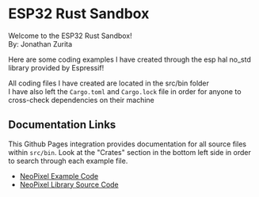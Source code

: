 # ESP32 Rust Sandbox
Welcome to the ESP32 Rust Sandbox! <br/> 
By: Jonathan Zurita 

Here are some coding examples I have created through the esp hal no_std library provided
by Espressif! <br/>

All coding files I have created are located in the src/bin folder <br/>
I have also left the `Cargo.toml` and `Cargo.lock` file in order for anyone to cross-check dependencies on their machine

## Documentation Links
This Github Pages integration provides documentation for all source files within `src/bin`. Look at the "Crates" section in the 
bottom left side in order to search through each example file.
- [NeoPixel Example Code](https://jonathan-z-code.github.io/ESP32-Rust-Sandbox/xtensa-esp32-none-elf/doc/neopixel_example/index.html)
- [NeoPixel Library Source Code](https://jonathan-z-code.github.io/ESP32-Rust-Sandbox/xtensa-esp32-none-elf/doc/neopixel_example/lib/neopixel/index.html)

